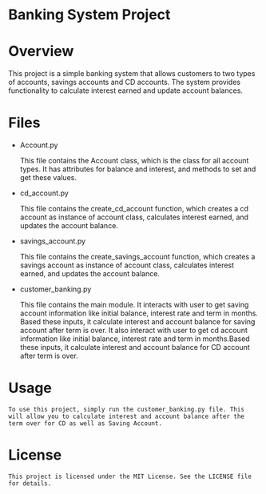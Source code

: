 # Banking System Project

# Overview
This project is a simple banking system that allows customers to two types of accounts, savings accounts and CD accounts. The system provides functionality to calculate interest earned and update account balances.

# Files
* Account.py
    
    This file contains the Account class, which is the class for all account types. It has attributes for balance and interest, and methods to set and get these values.

* cd_account.py
    
    This file contains the create_cd_account function, which creates a cd account as instance of account class, calculates interest earned, and updates the account balance.

* savings_account.py
    
    This file contains the create_savings_account function, which creates a savings account as instance of account class, calculates interest earned, and updates the account balance.

* customer_banking.py
    
    This file contains the main module.
        It interacts with user to get saving account information like initial balance, interest rate and term in months. Based these inputs, it calculate interest and account balance for saving account after term is over. 
        It also interact with user to get cd account information like initial balance, interest rate and term in months.Based these inputs, it calculate interest and account balance for CD account after term is over.

# Usage
    To use this project, simply run the customer_banking.py file. This will allow you to calculate interest and account balance after the term over for CD as well as Saving Account. 

# License
    This project is licensed under the MIT License. See the LICENSE file for details.
